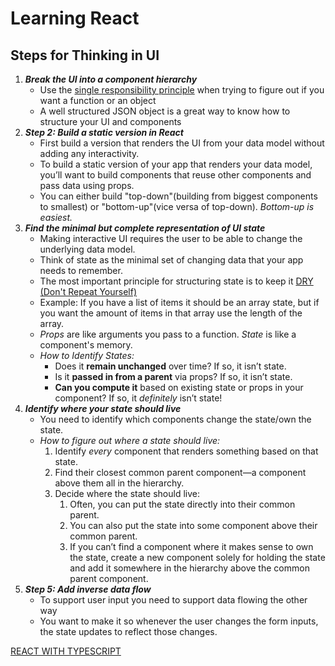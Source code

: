 
# Learning React
## Steps for Thinking in UI
1. ***Break the UI into a component hierarchy***
	- Use the [single responsibility principle](https://en.wikipedia.org/wiki/Single-responsibility_principle) when trying to figure out if you want a function or an object
	- A well structured JSON object is a great way to know how to structure your UI and components
2. ***Step 2: Build a static version in React***
	- First build a version that renders the UI from your data model without adding any interactivity.
	- To build a static version of your app that renders your data model, you’ll want to build components that reuse other components and pass data using props.
	- You can either build "top-down"(building from biggest components to smallest) or "bottom-up"(vice versa of top-down). *Bottom-up is easiest.*
3. ***Find the minimal but complete representation of UI state***
	- Making interactive UI requires the user to be able to change the underlying data model.
	- Think of state as the minimal set of changing data that your app needs to remember.
	- The most important principle for structuring state is to keep it [DRY (Don't Repeat Yourself)](https://en.wikipedia.org/wiki/Don%27t_repeat_yourself)
	- Example: If you have a list of items it should be an array state, but if you want the amount of items in that array use the length of the array.
	- *Props* are like arguments you pass to a function. *State* is like a component's memory.
	- *How to Identify States:*
		- Does it **remain unchanged** over time? If so, it isn’t state.
		-  Is it **passed in from a parent** via props? If so, it isn’t state.
		-  **Can you compute it** based on existing state or props in your component? If so, it _definitely_ isn’t state!
4. ***Identify where your state should live***
	- You need to identify which components change the state/own the state.
	- *How to figure out where a state should live:*
		1. Identify _every_ component that renders something based on that state.
		2. Find their closest common parent component—a component above them all in the hierarchy.
		3. Decide where the state should live:
			1. Often, you can put the state directly into their common parent.
			2. You can also put the state into some component above their common parent.
			3. If you can’t find a component where it makes sense to own the state, create a new component solely for holding the state and add it somewhere in the hierarchy above the common parent component.
5. ***Step 5: Add inverse data flow***
	- To support user input you need to support data flowing the other way
	- You want to make it so whenever the user changes the form inputs, the state updates to reflect those changes.

[REACT WITH TYPESCRIPT](https://react-typescript-cheatsheet.netlify.app/docs/basic/setup)
<!--stackedit_data:
eyJoaXN0b3J5IjpbMTA1ODA2Mjk2MywxOTg1NTM0MDAsMTY4OT
M3Mzk5OCwtMjY0Njc4MTAzLC0xNDUwNjMwNjY3XX0=
-->